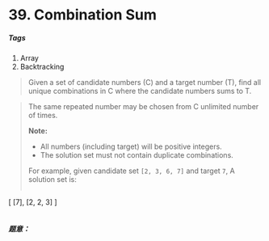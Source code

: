 # 39. Combination Sum
##### Tags
1. Array
2. Backtracking

>Given a set of candidate numbers (C) and a target number (T), find all unique combinations in C where the candidate numbers sums to T.

>The same repeated number may be chosen from C unlimited number of times.
>
><strong>Note:</strong>
>* All numbers (including target) will be positive integers.
>* The solution set must not contain duplicate combinations.
>
>For example, given candidate set `[2, 3, 6, 7]` and target `7`,
>A solution set is: 
>```
[
  [7],
  [2, 2, 3]
]
>``` 

##### 题意：
